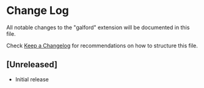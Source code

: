 # Change Log

All notable changes to the "galford" extension will be documented in this file.

Check [Keep a Changelog](http://keepachangelog.com/) for recommendations on how to structure this file.

## [Unreleased]

- Initial release
